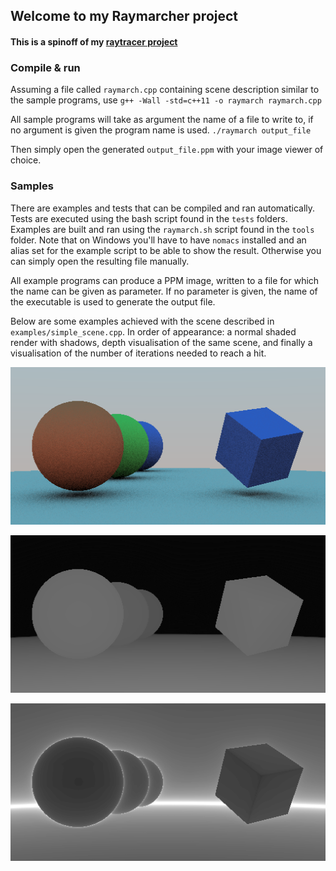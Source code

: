## Welcome to my Raymarcher project

#### This is a spinoff of my [raytracer project](https://github.com/vincentdm05/raytracer)

### Compile & run

Assuming a file called `raymarch.cpp` containing scene description similar to the sample programs, use
`g++ -Wall -std=c++11 -o raymarch raymarch.cpp`

All sample programs will take as argument the name of a file to write to, if no argument is given the program name is used.
`./raymarch output_file`

Then simply open the generated `output_file.ppm` with your image viewer of choice.


### Samples

There are examples and tests that can be compiled and ran automatically.
Tests are executed using the bash script found in the `tests` folders.
Examples are built and ran using the `raymarch.sh` script found in the `tools` folder.
Note that on Windows you'll have to have `nomacs` installed and an alias set for the example script to be able to show the result. Otherwise you can simply open the resulting file manually.

All example programs can produce a PPM image, written to a file for which the name can be given as parameter. If no parameter is given, the name of the executable is used to generate the output file.

Below are some examples achieved with the scene described in `examples/simple_scene.cpp`. In order of appearance: a normal shaded render with shadows, depth visualisation of the same scene, and finally a visualisation of the number of iterations needed to reach a hit.

![Simple scene with shadows](images/simple_scene_with_shadows.png)

![Simple scene depth](images/simple_scene_vis_depth.png)

![Simple scene iterations](images/simple_scene_vis_iterations.png)
